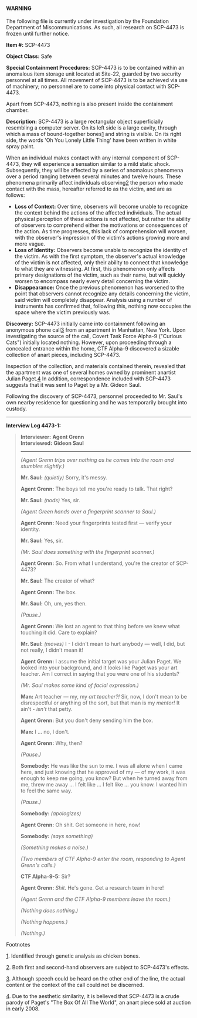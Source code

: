 #### WARNING

The following file is currently under investigation by the Foundation Department of Miscommunications. As such, all research on SCP-4473 is frozen until further notice.

**Item #:** SCP-4473

**Object Class:** Safe

**Special Containment Procedures:** SCP-4473 is to be contained within an anomalous item storage unit located at Site-22, guarded by two security personnel at all times. All movement of SCP-4473 is to be achieved via use of machinery; no personnel are to come into physical contact with SCP-4473.

Apart from SCP-4473, nothing is also present inside the containment chamber.

**Description:** SCP-4473 is a large rectangular object superficially resembling a computer server. On its left side is a large cavity, through which a mass of bound-together bones[1](javascript:;) and string is visible. On its right side, the words 'Oh You Lonely Little Thing' have been written in white spray paint.

When an individual makes contact with any internal component of SCP-4473, they will experience a sensation similar to a mild static shock. Subsequently, they will be affected by a series of anomalous phenomena over a period ranging between several minutes and twelve hours. These phenomena primarily affect individuals observing[2](javascript:;) the person who made contact with the mass, hereafter referred to as the victim, and are as follows:

*   **Loss of Context:** Over time, observers will become unable to recognize the context behind the actions of the affected individuals. The actual physical perception of these actions is not affected, but rather the ability of observers to comprehend either the motivations or consequences of the action. As time progresses, this lack of comprehension will worsen, with the observer's impression of the victim's actions growing more and more vague.
*   **Loss of Identity:** Observers become unable to recognize the identity of the victim. As with the first symptom, the observer's actual knowledge of the victim is not affected, only their ability to connect that knowledge to what they are witnessing. At first, this phenomenon only affects primary designations of the victim, such as their name, but will quickly worsen to encompass nearly every detail concerning the victim.
*   **Disappearance:** Once the previous phenomenon has worsened to the point that observers cannot recognize any details concerning the victim, said victim will completely disappear. Analysis using a number of instruments has confirmed that, following this, nothing now occupies the space where the victim previously was.

**Discovery:** SCP-4473 initially came into containment following an anonymous phone call[3](javascript:;) from an apartment in Manhattan, New York. Upon investigating the source of the call, Covert Task Force Alpha-9 ("Curious Cats") initially located nothing. However, upon proceeding through a concealed entrance within the home, CTF Alpha-9 discovered a sizable collection of anart pieces, including SCP-4473.

Inspection of the collection, and materials contained therein, revealed that the apartment was one of several homes owned by prominent anartist Julian Paget.[4](javascript:;) In addition, correspondence included with SCP-4473 suggests that it was sent to Paget by a Mr. Gideon Saul.

Following the discovery of SCP-4473, personnel proceeded to Mr. Saul's own nearby residence for questioning and he was temporarily brought into custody.

* * *

**Interview Log 4473-1:**

> **Interviewer:** **Agent Grenn**  
> **Interviewed:** **Gideon Saul**
> 
> * * *
> 
> **<Begin Log>**
> 
> _(Agent Grenn trips over nothing as he comes into the room and stumbles slightly.)_
> 
> **Mr. Saul:** _(quietly)_ Sorry, it's messy.
> 
> **Agent Grenn:** The boys tell me you're ready to talk. That right?
> 
> **Mr. Saul:** _(nods)_ Yes, sir.
> 
> _(Agent Green hands over a fingerprint scanner to Saul.)_
> 
> **Agent Grenn:** Need your fingerprints tested first — verify your identity.
> 
> **Mr. Saul:** Yes, sir.
> 
> _(Mr. Saul does something with the fingerprint scanner.)_
> 
> **Agent Grenn:** So. From what I understand, you're the creator of SCP-4473?
> 
> **Mr. Saul:** The creator of what?
> 
> **Agent Grenn:** The box.
> 
> **Mr. Saul:** Oh, um, yes then.
> 
> _(Pause.)_
> 
> **Agent Grenn:** We lost an agent to that thing before we knew what touching it did. Care to explain?
> 
> **Mr. Saul:** _(moves)_ I - I didn't mean to hurt anybody — well, I did, but not really, I didn't mean it!
> 
> **Agent Grenn:** I assume the initial target was your Julian Paget. We looked into your background, and it looks like Paget was your art teacher. Am I correct in saying that you were one of his students?
> 
> _(Mr. Saul makes some kind of facial expression.)_
> 
> **Man:** Art teacher — my, my _art teacher?!_ Sir, now, I don't mean to be disrespectful or anything of the sort, but that man is my _mentor!_ It ain't - _isn't_ that petty.
> 
> **Agent Grenn:** But you don't deny sending him the box.
> 
> **Man:** I … no, I don't.
> 
> **Agent Grenn:** Why, then?
> 
> _(Pause.)_
> 
> **Somebody:** He was like the sun to me. I was all alone when I came here, and just knowing that he approved of my — of my work, it was enough to keep me going, you know? But when he turned away from me, threw me away … I felt like … I felt like … you know. I wanted him to feel the same way.
> 
> _(Pause.)_
> 
> **Somebody:** _(apologizes)_
> 
> **Agent Grenn:** Oh shit. Get someone in here, now!
> 
> **Somebody:** _(says something)_
> 
> _(Something makes a noise.)_
> 
> _(Two members of CTF Alpha-9 enter the room, responding to Agent Grenn's calls.)_
> 
> **CTF Alpha-9-5:** Sir?
> 
> **Agent Grenn:** _Shit_. He's gone. Get a research team in here!
> 
> _(Agent Grenn and the CTF Alpha-9 members leave the room.)_
> 
> _(Nothing does nothing.)_
> 
> _(Nothing happens.)_
> 
> _(Nothing.)_
> 
> **<End Log>**

Footnotes

[1](javascript:;). Identified through genetic analysis as chicken bones.

[2](javascript:;). Both first and second-hand observers are subject to SCP-4473's effects.

[3](javascript:;). Although speech could be heard on the other end of the line, the actual content or the context of the call could not be discerned.

[4](javascript:;). Due to the aesthetic similarity, it is believed that SCP-4473 is a crude parody of Paget's "The Box Of All The World", an anart piece sold at auction in early 2008.